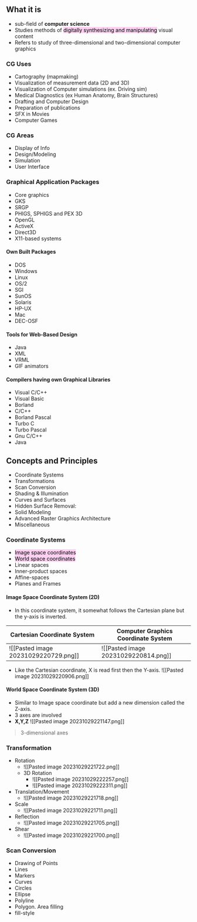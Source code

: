## What it is
- sub-field of **computer science**
- Studies methods of <mark style="background: #FFB8EBA6;">digitally synthesizing and manipulating</mark> visual content
- Refers to study of three-dimensional and two-dimensional computer graphics
### CG Uses
- Cartography (mapmaking)
- Visualization of measurement data (2D and 3D)
- Visualization of Computer simulations (ex. Driving sim)
- Medical Diagnostics (ex Human Anatomy, Brain Structures)
- Drafting and Computer Design
- Preparation of publications
- SFX in Movies
- Computer Games

### CG Areas
- Display of Info
- Design/Modeling
- Simulation
- User Interface
### Graphical Application Packages
- Core graphics
- GKS
- SRGP
- PHIGS, SPHIGS and PEX 3D
- OpenGL
- ActiveX
- Direct3D
- X11-based systems
#### Own Built Packages
- DOS
- Windows
- Linux
- OS/2
- SGI
- SunOS
- Solaris
- HP-UX
- Mac
- DEC-OSF
#### Tools for Web-Based Design
- Java
- XML
- VRML
- GIF animators

#### Compilers having own Graphical Libraries
- Visual C/C++
- Visual Basic
- Borland
- C/C++
- Borland Pascal
- Turbo C
- Turbo Pascal
- Gnu C/C++
- Java
## Concepts and Principles
- Coordinate Systems
- Transformations
- Scan Conversion
- Shading & Illumination
- Curves and Surfaces
- Hidden Surface Removal:
- Solid Modeling
- Advanced Raster Graphics Architecture
- Miscellaneous
### Coordinate Systems
- <mark style="background: #FFB8EBA6;">Image space coordinates</mark>
- <mark style="background: #FFB8EBA6;">World space coordinates</mark>
- Linear spaces
- Inner-product spaces
- Affine-spaces
- Planes and Frames

#### Image Space Coordinate System (2D)
- In this coordinate system, it somewhat follows the Cartesian plane but the y-axis is inverted.

|Cartesian Coordinate System| Computer Graphics Coordinate System|
|---|---|
|![[Pasted image 20231029220729.png]]|![[Pasted image 20231029220814.png]]|

- Like the Cartesian coordinate, X is read first then the Y-axis.
![[Pasted image 20231029220906.png]]

#### World Space Coordinate System (3D)
- Similar to Image space coordinate but add a new dimension called the Z-axis.
- 3 axes are involved
- **X,Y,Z**
![[Pasted image 20231029221147.png]]
> 3-dimensional axes

### Transformation
- Rotation
	- ![[Pasted image 20231029221722.png]]
	- 3D Rotation
		- ![[Pasted image 20231029222257.png]]
		- ![[Pasted image 20231029222311.png]]
- Translation/Movement
	- ![[Pasted image 20231029221718.png]]
- Scale
	- ![[Pasted image 20231029221711.png]]
- Reflection
	- ![[Pasted image 20231029221705.png]]
- Shear
	- ![[Pasted image 20231029221700.png]]



### Scan Conversion
- Drawing of Points
- Lines
- Markers
- Curves
- Circles
- Ellipse
- Polyline
- Polygon. Area filling
- fill-style